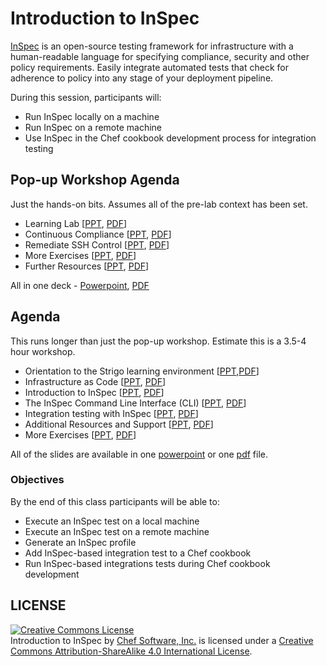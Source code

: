 # Introduction to InSpec

[InSpec](http://inspec.io/) is an open-source testing framework for infrastructure with a human-readable language for specifying compliance, security and other policy requirements. Easily integrate automated tests that check for adherence to policy into any stage of your deployment pipeline.

During this session, participants will:

* Run InSpec locally on a machine
* Run InSpec on a remote machine
* Use InSpec in the Chef cookbook development process for integration testing

## Pop-up Workshop Agenda

Just the hands-on bits.  Assumes all of the pre-lab context has been set.

* Learning Lab [[PPT](powerpoint/Learning_Lab.pptx), [PDF](pdf/Learning_Lab.pdf)]
* Continuous Compliance [[PPT](powerpoint/Continuous-Compliance.pptx), [PDF](pdf/Continuous-Compliance.pdf)]
* Remediate SSH Control [[PPT](powerpoint/Remediate-SSH-Control.pptx), [PDF](pdf/Remediate-SSH-Control.pdf)]
* More Exercises [[PPT](powerpoint/More-Exercises.pptx), [PDF](pdf/More-Exercises.pdf)]  
* Further Resources [[PPT](powerpoint/Further-Resources.pptx), [PDF](pdf/Further-Resources.pdf)]

All in one deck - [Powerpoint](powerpoint/PopUp-InSpec-Workshop.pptx), [PDF](pdf/PopUp-InSpec-Workshop.pdf)

## Agenda

This runs longer than just the pop-up workshop.  Estimate this is a 3.5-4 hour workshop.

* Orientation to the Strigo learning environment [[PPT](powerpoint/01-Learning-Environment.pptx),[PDF](pdf/Strigo-Environment.pdf)]
* Infrastructure as Code [[PPT](powerpoint/02-Infrasturcture-as-Code.pptx), [PDF](pdf/02-Infrasturcture-as-Code.pdf)]
* Introduction to InSpec [[PPT](powerpoint/03-Compliance-as-Code.pptx), [PDF](pdf/03-Compliance-as-Code.pdf)]
* The InSpec Command Line Interface (CLI) [[PPT](powerpoint/04-InSpec-CLI.pptx), [PDF](pdf/04-InSpec-CLI.pdf)]
* Integration testing with InSpec [[PPT](powerpoint/05-Integration-Testing.pptx), [PDF](pdf/05-Integration-Testing.pdf)]
* Additional Resources and Support [[PPT](powerpoint/06-Further-Resources.pptx), [PDF](pdf/06-Further-Resources.pdf)]
* More Exercises [[PPT](powerpoint/07-More-Exercises.pptx), [PDF](pdf/07-More-Exercises.pdf)]

All of the slides are available in one [powerpoint](powerpoint/Introduction-to-InSpec.pptx) or one [pdf](pdf/Introduction-to-InSpec.pdf) file.

### Objectives

By the end of this class participants will be able to:

* Execute an InSpec test on a local machine
* Execute an InSpec test on a remote machine
* Generate an InSpec profile
* Add InSpec-based integration test to a Chef cookbook
* Run InSpec-based integrations tests during Chef cookbook development

## LICENSE

<a rel="license" href="http://creativecommons.org/licenses/by-sa/4.0/"><img alt="Creative Commons License" style="border-width:0" src="https://i.creativecommons.org/l/by-sa/4.0/88x31.png" /></a><br /><span xmlns:dct="http://purl.org/dc/terms/" property="dct:title">Introduction to InSpec</span> by <a xmlns:cc="http://creativecommons.org/ns#" href="https://www.chef.io" property="cc:attributionName" rel="cc:attributionURL">Chef Software, Inc.</a> is licensed under a <a rel="license" href="http://creativecommons.org/licenses/by-sa/4.0/">Creative Commons Attribution-ShareAlike 4.0 International License</a>.
